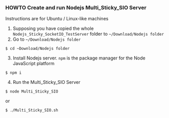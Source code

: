 ### HOWTO Create and run Nodejs Multi_Sticky_SIO Server

Instructions are for Ubuntu / Linux-like machines

1. Supposing you have copied the whole `Nodejs_Sticky_SocketIO_TestServer` folder to `~/Download/Nodejs folder`
2. Go to `~/Download/Nodejs folder`

```
$ cd ~Download/Nodejs folder
```

3. Install Nodejs server. `npm` is the package manager for the Node JavaScript platform

```
$ npm i
```

4. Run the Multi_Sticky_SIO Server

```
$ node Multi_Sticky_SIO
```

or

```
$ ./Multi_Sticky_SIO.sh
```

